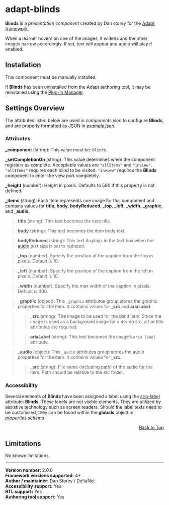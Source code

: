 # adapt-blinds

**Blinds** is a *presentation component* created by Dan storey for the [Adapt framework](https://github.com/adaptlearning/adapt_framework).

When a learner hovers on one of the images, it widens and the other images narrow accordingly. If set, text will appear and audio will play if enabled.  

## Installation

This component must be manually installed.

If **Blinds** has been uninstalled from the Adapt authoring tool, it may be reinstalled using the [Plug-in Manager](https://github.com/adaptlearning/adapt_authoring/wiki/Plugin-Manager).  

## Settings Overview

The attributes listed below are used in *components.json* to configure **Blinds**, and are properly formatted as JSON in [*example.json*](https://github.com/deltanet/adapt-blinds/example.json).  

### Attributes

**_component** (string): This value must be: `blinds`.  

**_setCompletionOn** (string): This value determines when the component registers as complete. Acceptable values are `"allItems"` and `"inview"`. `"allItems"` requires each blind to be visited. `"inview"` requires the **Blinds** component to enter the view port completely.  

**_height** (number): Height in pixels. Defaults to 500 if this property is not defined.  

**_items** (string): Each item represents one image for this component and contains values for **title**, **body**, **bodyReduced**, **_top**, **_left**, **_width**, **_graphic**, and **_audio**.  

>**title** (string): This text becomes the item title.  

>**body** (string): This text becomes the item body text.  

>**bodyReduced** (string): This text displays in the text box when the [audio](https://github.com/deltanet/adapt-audio) text size is set to reduced.  

>**_top** (number): Specify the position of the caption from the top in pixels. Default is 10.   

>**_left** (number): Specify the position of the caption from the left in pixels. Default is 10.  

>**_width** (number): Specify the max width of the caption in pixels. Default is 300.   

>**_graphic** (object): This `_graphic` attributes group stores the graphic properties for the item. It contains values for **_src** and **ariaLabel**.  

>>**_src** (string): The image to be used for the blind item. Since the image is used as a background image for a `div` no src, alt or title attributes are required.  

>>**ariaLabel** (string): This text becomes the image’s `aria label` attribute.  

>**_audio** (object): This `_audio` attributes group stores the audio properties for the item. It contains values for **_src**.  

>>**_src** (string): File name (including path) of the audio for the item. Path should be relative to the *src* folder.

### Accessibility
Several elements of **Blinds** have been assigned a label using the [aria-label](https://github.com/adaptlearning/adapt_framework/wiki/Aria-Labels) attribute: **Blinds**. These labels are not visible elements. They are utilized by assistive technology such as screen readers. Should the label texts need to be customised, they can be found within the **globals** object in [*properties.schema*](https://github.com/deltanet/adapt-blinds/blob/master/properties.schema).   
<div float align=right><a href="#top">Back to Top</a></div>

## Limitations

No known limitations.

----------------------------
**Version number:**  2.0.0  
**Framework versions supported:**  4+  
**Author / maintainer:** Dan Storey / DeltaNet  
**Accessibility support:** Yes  
**RTL support:** Yes  
**Authoring tool support:** Yes  
